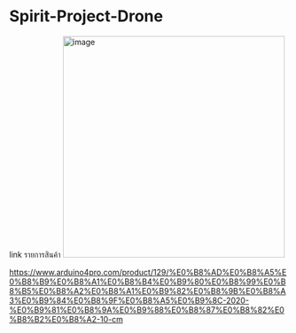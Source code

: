 # Spirit-Project-Drone
link รายการสินค้า
<img width="400" height="400" alt="image" src="https://github.com/user-attachments/assets/7f6da381-28f2-4cdf-a005-17c40889d5ac" />

https://www.arduino4pro.com/product/129/%E0%B8%AD%E0%B8%A5%E0%B8%B9%E0%B8%A1%E0%B8%B4%E0%B9%80%E0%B8%99%E0%B8%B5%E0%B8%A2%E0%B8%A1%E0%B9%82%E0%B8%9B%E0%B8%A3%E0%B9%84%E0%B8%9F%E0%B8%A5%E0%B9%8C-2020-%E0%B9%81%E0%B8%9A%E0%B9%88%E0%B8%87%E0%B8%82%E0%B8%B2%E0%B8%A2-10-cm
